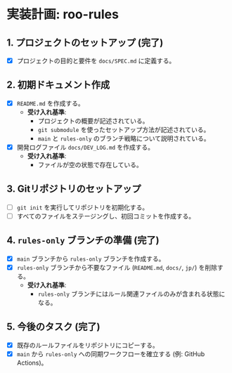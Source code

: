 # 実装計画: roo-rules

## 1. プロジェクトのセットアップ (完了)

- [x] プロジェクトの目的と要件を `docs/SPEC.md` に定義する。

## 2. 初期ドキュメント作成

- [x] `README.md` を作成する。
  - **受け入れ基準**:
    - プロジェクトの概要が記述されている。
    - `git submodule` を使ったセットアップ方法が記述されている。
    - `main` と `rules-only` のブランチ戦略について説明されている。
- [x] 開発ログファイル `docs/DEV_LOG.md` を作成する。
  - **受け入れ基準**:
    - ファイルが空の状態で存在している。

## 3. Gitリポジトリのセットアップ

- [ ] `git init` を実行してリポジトリを初期化する。
- [ ] すべてのファイルをステージングし、初回コミットを作成する。

## 4. `rules-only` ブランチの準備 (完了)

- [x] `main` ブランチから `rules-only` ブランチを作成する。
- [x] `rules-only` ブランチから不要なファイル (`README.md`, `docs/`, `jp/`) を削除する。
  - **受け入れ基準**:
    - `rules-only` ブランチにはルール関連ファイルのみが含まれる状態になる。

## 5. 今後のタスク (完了)

- [x] 既存のルールファイルをリポジトリにコピーする。
- [x] `main` から `rules-only` への同期ワークフローを確立する (例: GitHub Actions)。